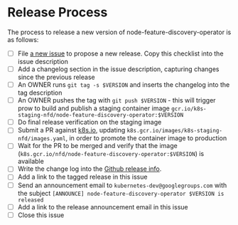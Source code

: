 # Release Process

The process to release a new version of node-feature-discovery-operator is as follows:

- [ ] File [a new issue](https://github.com/kubernetes-sigs/node-feature-discovery-operator/issues/new)
  to propose a new release. Copy this checklist into the issue description
- [ ] Add a changelog section in the issue description, capturing changes since the
  previous release
- [ ] An OWNER runs `git tag -s $VERSION` and inserts the changelog into the
  tag description
- [ ] An OWNER pushes the tag with `git push $VERSION` - this will trigger prow
  to build and publish a staging container image
  `gcr.io/k8s-staging-nfd/node-feature-discovery-operator:$VERSION`
- [ ] Do final release verification on the staging image
- [ ] Submit a PR against [k8s.io](https://github.com/kubernetes/k8s.io),
  updating `k8s.gcr.io/images/k8s-staging-nfd/images.yaml`, in order to promote
  the container image to production
- [ ] Wait for the PR to be merged and verify that the image
  (`k8s.gcr.io/nfd/node-feature-discovery-operator:$VERSION`) is available
- [ ] Write the change log into the
  [Github release info](https://github.com/kubernetes-sigs/node-feature-discovery-operator/releases).
- [ ] Add a link to the tagged release in this issue
- [ ] Send an announcement email to `kubernetes-dev@googlegroups.com` with the
  subject `[ANNOUNCE] node-feature-discovery-operator $VERSION is released`
- [ ] Add a link to the release announcement email in this issue
- [ ] Close this issue
